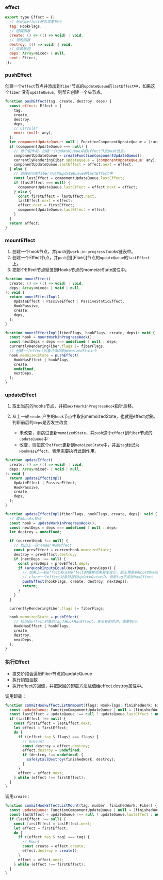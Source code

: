 

### effect

```js
export type Effect = {|
  // 标记此effect是否需要执行
  tag: HookFlags,
  // 回调函数
  create: () => (() => void) | void,
  // 销毁函数
  destroy: (() => void) | void,
  // 依赖数组
  deps: Array<mixed> | null,
  next: Effect,
|};
```



### pushEffect

创建一个`effect`节点并添加到`fiber`节点的`updateQueue`的`lastEffect`中，如果这个`fiber`	没有`updateQueue`，则帮它创建一个头节点。

```js
function pushEffect(tag, create, destroy, deps) {
  const effect: Effect = {
    tag,
    create,
    destroy,
    deps,
    // Circular
    next: (null: any),
  };
  let componentUpdateQueue: null | FunctionComponentUpdateQueue = (currentlyRenderingFiber.updateQueue: any);
  if (componentUpdateQueue === null) {
    // 首个副作用，创建一个UpdateQueue并把effect节点push进去。
    componentUpdateQueue = createFunctionComponentUpdateQueue();
    currentlyRenderingFiber.updateQueue = (componentUpdateQueue: any);
    componentUpdateQueue.lastEffect = effect.next = effect;
  } else {
    // 链接到当前fiber节点的updateQueue的lastEffect中
    const lastEffect = componentUpdateQueue.lastEffect;
    if (lastEffect === null) {
      componentUpdateQueue.lastEffect = effect.next = effect;
    } else {
      const firstEffect = lastEffect.next;
      lastEffect.next = effect;
      effect.next = firstEffect;
      componentUpdateQueue.lastEffect = effect;
    }
  }
  return effect;
}
```



### mountEffect

1. 创建一个hook节点，并push到`work-in-progress` hooks链表中。
2. 创建一个Effect节点，并`push`到[[Fiber]]节点的`updateQueue`的`lastEffect`上。
3. 把那个Effect节点赋值到Hooks节点的momeizeState属性中。

```js
function mountEffect(
  create: () => (() => void) | void,
  deps: Array<mixed> | void | null,
): void {
  return mountEffectImpl(
    UpdateEffect | PassiveEffect | PassiveStaticEffect,
    HookPassive,
    create,
    deps,
  );
}

function mountEffectImpl(fiberFlags, hookFlags, create, deps): void {
  const hook = mountWorkInProgressHook();
  const nextDeps = deps === undefined ? null : deps;
  currentlyRenderingFiber.flags |= fiberFlags;
  // 创建一个effect对象并添加到memoizedState中
  hook.memoizedState = pushEffect(
    HookHasEffect | hookFlags,
    create,
    undefined,
    nextDeps,
  );
}
```

### updateEffect

1. 取出当前的hooks节点，并把`nextWorkInProgressHook`指针后移。
2. 从上一轮`render`产生的`hook`节点中取出memoizedState，也就是effect对象。判断前后的`deps`是否发生改变
	
	- 未改变，则跳过更新`memoizedState`，并`push`这个`effect`到`fiber`节点的`updateQueue`中
	- 改变，则把这个`effect`更新到`memoizedState`中，并且`tag`标记为`HookHasEffect`，表示需要执行此副作用。

```js
function updateEffect(
  create: () => (() => void) | void,
  deps: Array<mixed> | void | null,
): void {
  return updateEffectImpl(
    UpdateEffect | PassiveEffect,
    HookPassive,
    create,
    deps,
  );
}

function updateEffectImpl(fiberFlags, hookFlags, create, deps): void {
  // 取出hooks节点
  const hook = updateWorkInProgressHook();
  const nextDeps = deps === undefined ? null : deps;
  let destroy = undefined;

  if (currentHook !== null) {
    // 取出上一轮render中的effect
    const prevEffect = currentHook.memoizedState;
    destroy = prevEffect.destroy;
    if (nextDeps !== null) {
      const prevDeps = prevEffect.deps;
      if (areHookInputsEqual(nextDeps, prevDeps)) {
        // 如果上一轮effect和当前effect的依赖项未发生变化，就无需更新hook的memoizedState
        // clone一个effect对象链接到updateQueue中，但是tag不添加hasEffect
        pushEffect(hookFlags, create, destroy, nextDeps);
        return;
      }
    }
  }

  currentlyRenderingFiber.flags |= fiberFlags;

  hook.memoizedState = pushEffect(
    // 标记此effect对象的tag为HookHasEffect，表示有副作用，需要执行。
    HookHasEffect | hookFlags,
    create,
    destroy,
    nextDeps,
  );
}
```


### 执行Effect
- 提交阶段会遍历Fiber节点的updateQueue
- 执行销毁函数
- 执行effect的回调，并把返回的卸载方法赋值给effect.destroy属性中。



调用卸载：

```js
function commitHookEffectListUnmount(flags: HookFlags, finishedWork: Fiber) {
  const updateQueue: FunctionComponentUpdateQueue | null = (finishedWork.updateQueue: any);
  const lastEffect = updateQueue !== null ? updateQueue.lastEffect : null;
  if (lastEffect !== null) {
    const firstEffect = lastEffect.next;
    let effect = firstEffect;
    do {
      if ((effect.tag & flags) === flags) {
        // Unmount
        const destroy = effect.destroy;
        effect.destroy = undefined;
        if (destroy !== undefined) {
          safelyCallDestroy(finishedWork, destroy);
        }
      }
      effect = effect.next;
    } while (effect !== firstEffect);
  }
}
```



调用`create`：

```js
function commitHookEffectListMount(tag: number, finishedWork: Fiber) {
  const updateQueue: FunctionComponentUpdateQueue | null = (finishedWork.updateQueue: any);
  const lastEffect = updateQueue !== null ? updateQueue.lastEffect : null;
  if (lastEffect !== null) {
    const firstEffect = lastEffect.next;
    let effect = firstEffect;
    do {
      if ((effect.tag & tag) === tag) {
        // Mount
        const create = effect.create;
        effect.destroy = create();
      }
      effect = effect.next;
    } while (effect !== firstEffect);
  }
}
```

